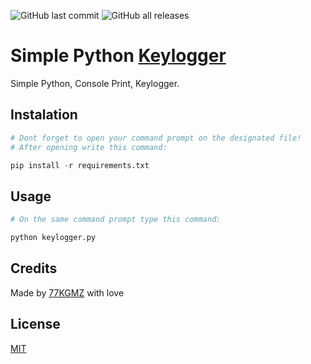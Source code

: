 ![GitHub last commit](https://img.shields.io/github/last-commit/gomeskeraunos/simplekeylogger?logo=Python)
![GitHub all releases](https://img.shields.io/github/downloads/gomeskeraunos/simplekeylogger/total?logo=python)

# Simple Python [Keylogger](https://pt.wikipedia.org/wiki/Keylogger)
Simple Python, Console Print, Keylogger.

## Instalation
```python
# Dont forget to open your command prompt on the designated file!
# After opening write this command:

pip install -r requirements.txt
```
## Usage
```python
# On the same command prompt type this command:

python keylogger.py
```

## Credits
Made by [77KGMZ](https://linktr.ee/77kgmz) with love

## License
[MIT](https://choosealicense.com/licenses/mit/)
